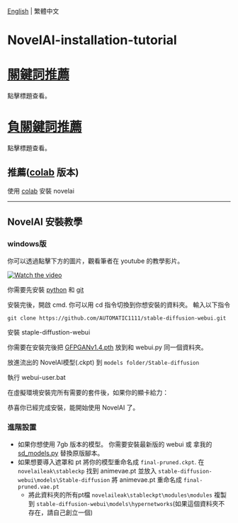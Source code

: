 [English](README.md) | 繁體中文
# NovelAI-installation-tutorial
# [關鍵詞推薦](spell/spell_word_suggest.md)
點擊標題查看。
# [負關鍵詞推薦](spell/negative_prompt.md)
點擊標題查看。

## 推薦([colab](https://github.com/JingShing/novelai-colab-ver) 版本)
使用 [colab](https://github.com/JingShing/novelai-colab-ver) 安裝 novelai

---

## NovelAI 安裝教學

### windows版

你可以透過點擊下方的圖片，觀看筆者在 youtube 的教學影片。

<a href="http://www.youtube.com/watch?feature=player_embedded&v=8iz598BXTlg" target="_blank">
 <img src="http://img.youtube.com/vi/8iz598BXTlg/mqdefault.jpg" alt="Watch the video"/>
</a>

你需要先安裝 [python](https://www.python.org/downloads/release/python-3107/) 和 [git](https://git-scm.com/download/win)

安裝完後，開啟 cmd.
你可以用 cd 指令切換到你想安裝的資料夾。
輸入以下指令
```
git clone https://github.com/AUTOMATIC1111/stable-diffusion-webui.git
```
安裝 staple-diffustion-webui

你需要在安裝完後把 [GFPGANv1.4.pth](https://github.com/TencentARC/GFPGAN/releases/download/v1.3.0/GFPGANv1.4.pth) 放到和 webui.py 同一個資料夾。

放進流出的 NovelAI模型(.ckpt) 到 ```models folder/Stable-diffusion```

執行 webui-user.bat

在虛擬環境安裝完所有需要的套件後，如果你的顯卡給力：

恭喜你已經完成安裝，能開始使用 NovelAI 了。

### 進階設置
* 如果你想使用 7gb 版本的模型。 你需要安裝最新版的 webui 或 拿我的 [sd_models.py](modules/sd_models.py) 替換原版腳本。
* 如果想要導入遮罩和 pt 將你的模型重命名成 ```final-pruned.ckpt```. 在 ```novelaileak\stableckp``` 找到 animevae.pt 並放入 ```stable-diffusion-webui\models\Stable-diffusion``` 將 animevae.pt 重命名成 ```final-pruned.vae.pt```
  * 將此資料夾的所有pt檔 ```novelaileak\stableckpt\modules\modules``` 複製到 ```stable-diffusion-webui\models\hypernetworks```(如果這個資料夾不存在，請自己創立一個)
